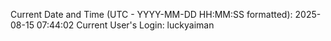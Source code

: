 Current Date and Time (UTC - YYYY-MM-DD HH:MM:SS formatted): 2025-08-15 07:44:02
Current User's Login: luckyaiman
